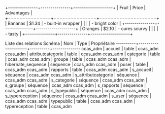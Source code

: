 +---------------+---------------+--------------------+
| Fruit         | Price         | Advantages         |
+===============+===============+====================+
| Bananas       | $1.34         | - built-in wrapper |
|               |               | - bright color     |
+---------------+---------------+--------------------+
| Oranges       | $2.10         | - cures scurvy     |
|               |               | - tasty            |
+---------------+---------------+--------------------+

 Liste des relations
  Schéma  |         Nom         |   Type   | Propriétaire 
----------+---------------------+----------+--------------
 ccas_adm | accueil             | table    | ccas_adm
 ccas_adm | attributcategorie   | table    | ccas_adm
 ccas_adm | categorie           | table    | ccas_adm
 ccas_adm | groupe              | table    | ccas_adm
 ccas_adm | hibernate_sequence  | séquence | ccas_adm
 ccas_adm | puser               | table    | ccas_adm
 ccas_adm | rapports            | table    | ccas_adm
 ccas_adm | s_accueil           | séquence | ccas_adm
 ccas_adm | s_attributcategorie | séquence | ccas_adm
 ccas_adm | s_categorie         | séquence | ccas_adm
 ccas_adm | s_groupe            | séquence | ccas_adm
 ccas_adm | s_rapports          | séquence | ccas_adm
 ccas_adm | s_typepublic        | séquence | ccas_adm
 ccas_adm | s_typereception     | séquence | ccas_adm
 ccas_adm | s_user              | séquence | ccas_adm
 ccas_adm | typepublic          | table    | ccas_adm
 ccas_adm | typereception       | table    | ccas_adm
